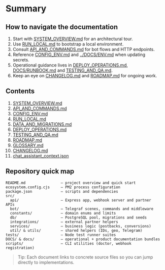 # Summary

## How to navigate the documentation

1. Start with [SYSTEM_OVERVIEW.md](./SYSTEM_OVERVIEW.md) for an architectural tour.
2. Use [RUN_LOCAL.md](./RUN_LOCAL.md) to bootstrap a local environment.
3. Consult [API_AND_COMMANDS.md](./API_AND_COMMANDS.md) for bot flows and HTTP endpoints.
4. Reference [CONFIG_ENV.md](./CONFIG_ENV.md) and [../DOCS/ENV.md](../DOCS/ENV.md) when updating secrets.
5. Operational guidance lives in [DEPLOY_OPERATIONS.md](./DEPLOY_OPERATIONS.md), [DOCS/RUNBOOK.md](../DOCS/RUNBOOK.md) and [TESTING_AND_QA.md](./TESTING_AND_QA.md).
6. Keep an eye on [CHANGELOG.md](./CHANGELOG.md) and [ROADMAP.md](./ROADMAP.md) for ongoing work.

## Contents

1. [SYSTEM_OVERVIEW.md](./SYSTEM_OVERVIEW.md)
2. [API_AND_COMMANDS.md](./API_AND_COMMANDS.md)
3. [CONFIG_ENV.md](./CONFIG_ENV.md)
4. [RUN_LOCAL.md](./RUN_LOCAL.md)
5. [DATA_AND_MIGRATIONS.md](./DATA_AND_MIGRATIONS.md)
6. [DEPLOY_OPERATIONS.md](./DEPLOY_OPERATIONS.md)
7. [TESTING_AND_QA.md](./TESTING_AND_QA.md)
8. [ROADMAP.md](./ROADMAP.md)
9. [GLOSSARY.md](./GLOSSARY.md)
10. [CHANGELOG.md](./CHANGELOG.md)
11. [chat_assistant_context.json](./chat_assistant_context.json)

## Repository quick map

```
README.md                – project overview and quick start
ecosystem.config.cjs     – PM2 process configuration
package.json             – scripts and dependencies
src/
  api/                   – Express app, webhook server and partner APIs
  bot/                   – Telegraf scenes, commands and middleware
  constants/             – domain enums and limits
  db/                    – PostgreSQL pool, migrations and seeds
  integrations/          – external partner helpers
  services/              – business logic (postbacks, conversions)
  util/ & utils/         – shared helpers (IDs, geo, Telegram)
tests/                   – Node test runner suites
DOCS/ & docs/            – operational + product documentation bundles
scripts/                 – CLI utilities (doctor, webhook registration)
```

> Tip: Each document links to concrete source files so you can jump directly to implementations.
